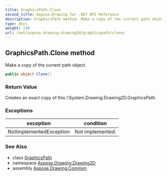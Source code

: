 ```yaml
---
title: GraphicsPath.Clone
second_title: Aspose.Drawing for .NET API Reference
description: GraphicsPath method. Make a copy of the current path object
type: docs
weight: 210
url: /net/aspose.drawing.drawing2d/graphicspath/clone/
---
```

## GraphicsPath.Clone method

Make a copy of the current path object.

```csharp
public object Clone()
```

### Return Value

Creates an exact copy of this !:System.Drawing.Drawing2D.GraphicsPath.

### Exceptions

| exception | condition |
| --- | --- |
| NotImplementedException | Not implemented. |

### See Also

* class [GraphicsPath](../)
* namespace [Aspose.Drawing.Drawing2D](../../graphicspath/)
* assembly [Aspose.Drawing.Common](../../../)


